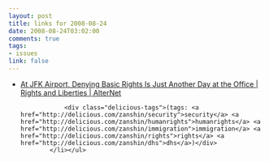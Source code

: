 ```yaml
--- 
layout: post
title: links for 2008-08-24
date: 2008-08-24T03:02:00
comments: true
tags:
- issues
link: false
---
```

<ul class="delicious"><li>
                <div class="delicious-link"><a href="http://www.alternet.org/rights/95351?page=entire">At JFK Airport, Denying Basic Rights Is Just Another Day at the Office | Rights and Liberties | AlterNet</a></div>
                
                <div class="delicious-tags">(tags: <a href="http://delicious.com/zanshin/security">security</a> <a href="http://delicious.com/zanshin/humanrights">humanrights</a> <a href="http://delicious.com/zanshin/immigration">immigration</a> <a href="http://delicious.com/zanshin/rights">rights</a> <a href="http://delicious.com/zanshin/dhs">dhs</a>)</div>
            </li></ul>
